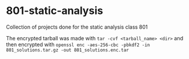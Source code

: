 # 801-static-analysis
Collection of projects done for the static analysis class 801 

The encrypted tarball was made with
`tar -cvf <tarball_name> <dir>`
and then encrypted with
`openssl enc -aes-256-cbc -pbkdf2 -in 801_solutions.tar.gz -out 801_solutions.enc.tar`